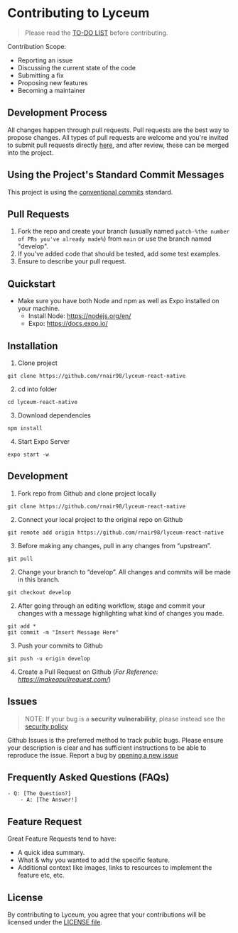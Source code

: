 # Contributing to Lyceum

> Please read the [TO-DO LIST](https://github.com/rnair98/lyceum-react-native/issues/3) before contributing.

Contribution Scope:

- Reporting an issue
- Discussing the current state of the code
- Submitting a fix
- Proposing new features
- Becoming a maintainer

## Development Process

All changes happen through pull requests. Pull requests are the best way to propose changes. All types of pull requests are welcome and you're invited to submit pull requests directly [here](https://github.com/rnair98/lyceum-react-native/pulls), and after review, these can be merged into the project.

## Using the Project's Standard Commit Messages

This project is using the [conventional commits](https://www.conventionalcommits.org/en/v1.0.0-beta.2/) standard.

## Pull Requests

1. Fork the repo and create your branch (usually named `patch-%the number of PRs you've already made%`) from `main` or use the branch named "develop".
2. If you've added code that should be tested, add some test examples.
3. Ensure to describe your pull request.

## Quickstart

- Make sure you have both Node and npm as well as Expo installed on your machine.
  - Install Node: https://nodejs.org/en/
  - Expo: https://docs.expo.io/

## Installation 

1. Clone project

```
git clone https://github.com/rnair98/lyceum-react-native
```

2. cd into folder

```
cd lyceum-react-native
```

3. Download dependencies

```
npm install
```

4. Start Expo Server

```
expo start -w
```

## Development

1. Fork repo from Github and clone project locally

```
git clone https://github.com/rnair98/lyceum-react-native
```

2. Connect your local project to the original repo on Github

```
git remote add origin https://github.com/rnair98/lyceum-react-native
```

3. Before making any changes, pull in any changes from “upstream”.

```
git pull
```

2. Change your branch to “develop”. All changes and commits will be made in this branch.

```
git checkout develop
```

2. After going through an editing workflow, stage and commit your changes with a message highlighting what kind of changes you made.

```
git add *
git commit -m "Insert Message Here"
```

3. Push your commits to Github

```
git push -u origin develop
```

4. Create a Pull Request on Github (*For Reference: https://makeapullrequest.com/*) 

## Issues

> NOTE: If your bug is a **security vulnerability**, please instead see the [security policy](https://github.com/rnair98/lyceum-react-native/security/policy)

Github Issues is the preferred method to track public bugs. Please ensure your description is
clear and has sufficient instructions to be able to reproduce the issue. Report a bug by <a href="https://github.com/rnair98/lyceum-react-native/issues">opening a new issue</a>

## Frequently Asked Questions (FAQs)

<!--- it would be great to have a list of FAQs for the project to help save time for new contributors--->
    - Q: [The Question?]
        - A: [The Answer!]

## Feature Request

Great Feature Requests tend to have:

- A quick idea summary.
- What & why you wanted to add the specific feature.
- Additional context like images, links to resources to implement the feature etc, etc.

## License

By contributing to Lyceum, you agree that your contributions will be licensed
under the [LICENSE file](LICENSE).
